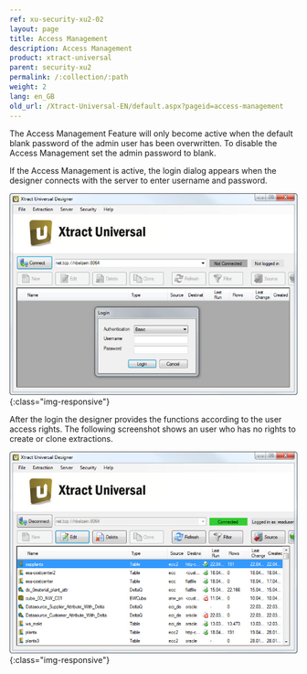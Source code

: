 ```yaml
---
ref: xu-security-xu2-02
layout: page
title: Access Management
description: Access Management
product: xtract-universal
parent: security-xu2
permalink: /:collection/:path
weight: 2
lang: en_GB
old_url: /Xtract-Universal-EN/default.aspx?pageid=access-management
---
```


The Access Management Feature will only become active when the default blank password of the admin user has been overwritten. To disable the Access Management set the admin password to blank. 

If the Access Management is active, the login dialog appears when the designer connects with the server to enter username and password.

![Secure-Login](/img/content/Secure-Login.jpg){:class="img-responsive"}

After the login the designer provides the functions according to the user access rights. The following screenshot shows an user who has no rights to create or clone extractions.

![Secure-Read](/img/content/Secure-Read.jpg){:class="img-responsive"}
